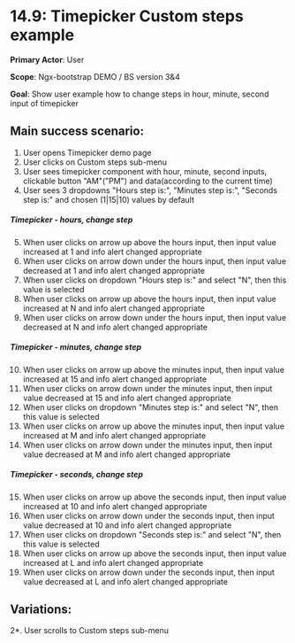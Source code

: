 14.9: Timepicker Custom steps example
=====================================
**Primary Actor**: User

**Scope**: Ngx-bootstrap DEMO / BS version 3&4

**Goal**: Show user example how to change steps in hour, minute, second input of timepicker

Main success scenario:
----------------------
1. User opens Timepicker demo page
2. User clicks on Custom steps sub-menu
3. User sees timepicker component with hour, minute, second inputs, clickable button "AM"("PM") and data(according to the current time)
4. User sees 3 dropdowns "Hours step is:", "Minutes step is:", "Seconds step is:" and chosen (1|15|10) values by default

##### Timepicker - hours, change step
5. When user clicks on arrow up above the hours input, then input value increased at 1 and info alert changed appropriate
6. When user clicks on arrow down under the hours input, then input value decreased at 1 and info alert changed appropriate
7. When user clicks on dropdown "Hours step is:" and select "N", then this value is selected
8. When user clicks on arrow up above the hours input, then input value increased at N and info alert changed appropriate
9. When user clicks on arrow down under the hours input, then input value decreased at N and info alert changed appropriate

##### Timepicker - minutes, change step
10. When user clicks on arrow up above the minutes input, then input value increased at 15 and info alert changed appropriate
11. When user clicks on arrow down under the minutes input, then input value decreased at 15 and info alert changed appropriate
12. When user clicks on dropdown "Minutes step is:" and select "N", then this value is selected
13. When user clicks on arrow up above the minutes input, then input value increased at M and info alert changed appropriate
14. When user clicks on arrow down under the minutes input, then input value decreased at M and info alert changed appropriate

##### Timepicker - seconds, change step
15. When user clicks on arrow up above the seconds input, then input value increased at 10 and info alert changed appropriate
16. When user clicks on arrow down under the seconds input, then input value decreased at 10 and info alert changed appropriate
17. When user clicks on dropdown "Seconds step is:" and select "N", then this value is selected
18. When user clicks on arrow up above the seconds input, then input value increased at L and info alert changed appropriate
19. When user clicks on arrow down under the seconds input, then input value decreased at L and info alert changed appropriate

Variations:
-----------
2*. User scrolls to Custom steps sub-menu
